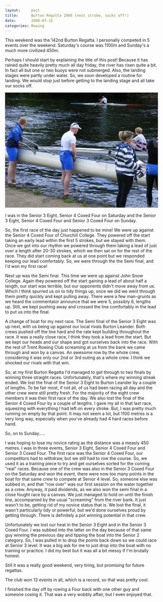 ```yaml
---
layout:     post
title:      Burton Regatta 2008 (next stroke, socks off!)
date:       2008-07-15
categories: Rowing
---
```

This weekend was the 142nd Burton Regatta. I personally competed in 5 events over the weekend. Saturday's course was 1100m and Sunday's a much more civilized 450m.

Perhaps I should start by explaining the title of this post! Because it has rained quite heavily pretty much all day friday, the river has risen quite a bit. In fact all but one or two buoys were not submerged. Also, the landing stages were partly under water. So, we soon developed a routine for landing. We would stop just before getting to the landing stage and all take our socks off.

![image](../assets/burton-regatta-socks-off.jpg)

I was in the Senior 3 Eight, Senior 4 Coxed Four on Saturday and the Senior 3 Eight, Senior 4 Coxed Four and Senior 3 Coxed Four on Sunday.

So, the first race of the day just happened to be mine! We were up against the Senior 4 Coxed Four of Churchill College. They powered off the start taking an early lead within the first 5 strokes, but we stayed with them. Once we got into our rhythm we powered through them taking a lead of just over a length after 20-30 strokes, which we then sat on for the rest of the race. They did start coming back at us at one point but we responded keeping our lead comfortably. So, we were through the the Semi final, and I'd won my first race!

Next up was the Semi final. This time we were up against John Snow College. Again they powered off the start gaining a lead of about half a length, our start was terrible, but our opponents didn't move away from us. Which I think spurred us on to tidy things up, once we did we went through them pretty quickly and kept pulling away. There were a few man-grunts as we heard the commentator announce that we were 5, possibly 6, lengths up. Still, we kept pushing away and crossed the line comfortably in the lead to put us into the final.

A change of boat for my next race. The Semi final of the Senior 3 Eight was up next, with us being up against our local rivals Burton Leander. Both crews pushed off the line hard and the rate kept building throughout the race. It was a really close race, I think they took a lead from the start. But we kept our heads and our shape and got ourselves back into the race. With the rest of Trent Rowing Club screaming at us from the bank we came through and won by a canvas. An awesome row by the whole crew, considering it was only our 2nd or 3rd outing as a whole crew. I think we shocked our rivals with that win.

So, at my first Burton Regatta I'd managed to get through to two finals by winning three straight races. Unfortunately, that's where my winning streak ended. We lost the final of the Senior 3 Eight to Burton Leander by a couple of lengths. To be fair most, if not all, of us had been racing all day and the other crew were still pretty fresh. For the majority of the eight crew members it was their first race of the day. We also lost the final of the Senior 4 Coxed Four by a couple of lengths. I gave my all in that last race, squeezing with everything I had left on every stroke. But, I was pretty much running on empty by that point. It may not seem a lot, but 1100 metres is a very long way, especially when you've already had 4 hard races before hand.

So, on to Sunday.....

I was hoping to lose my novice rating as the distance was a measly 450 metres. I was in three events, Senior 3 Eight, Senior 4 Coxed Four and Senior 3 Coxed Four. The first race was the Senior 4 Coxed Four, our competitors had to withdraw, but we still had to row the course. So, we used it as a training piece to try and get ourselves sorted for the coming "real" races. Because one of the crew was also in the Senior 3 Coxed Four on the Saturday and won the event, there were now too many points in the boat for that same crew to compete at Senior 4 level. So, someone else was subbed in, and that "row over" was our first session on the water together as a crew. Anyway, it paid dividends, as we also won the semi final in a close fought race by a canvas. We just managed to hold on until the finish line, accompanied by the usual "screaming" from the river bank. It just wasn't to be, getting rid of my novice status that is. We lost the final, it wasn't particularly tidy or powerful, but we'd done ourselves proud by getting through. There is definitely a pot winning potential in that crew.

Unfortunately we lost our heat in the Senior 3 Eight and in the Senior 3 Coxed Four. I was subbed into the latter on the day because of that same guy winning the previous day and tipping the boat into the Senior 2 category. So, I was pulled in to drop the points back down so we could race at Senior 3 level. It was a big ask for me to just drop into the boat with no training or practice. I did my best but it was all a bit messy if I'm brutally honest.

Still it was a really good weekend, very tiring, but promising for future regattas.

The club won 13 events in all, which is a record, so that was pretty cool.

I finished the day off by rowing a Four back with one other guy and someone coxing it. That was a very wobbly affair, but I even enjoyed that.